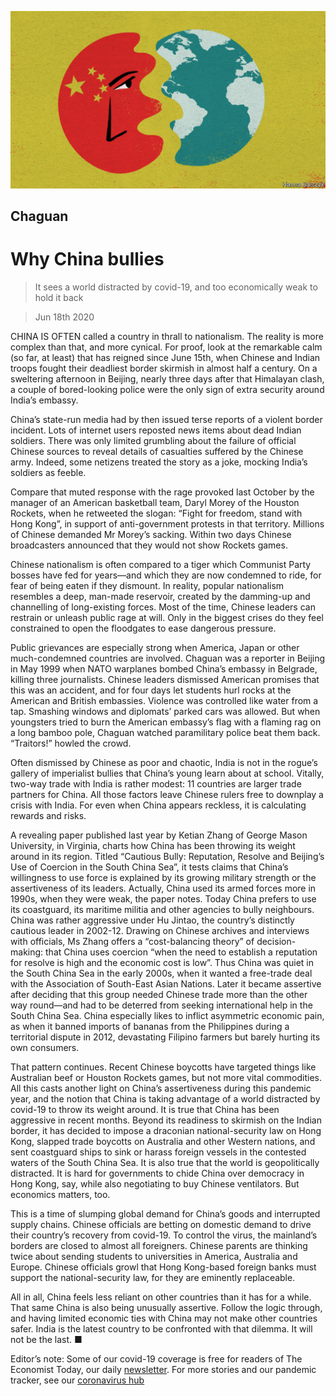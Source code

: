 ![](./images/20200620_CND000.jpg)

## Chaguan

# Why China bullies

> It sees a world distracted by covid-19, and too economically weak to hold it back

> Jun 18th 2020

CHINA IS OFTEN called a country in thrall to nationalism. The reality is more complex than that, and more cynical. For proof, look at the remarkable calm (so far, at least) that has reigned since June 15th, when Chinese and Indian troops fought their deadliest border skirmish in almost half a century. On a sweltering afternoon in Beijing, nearly three days after that Himalayan clash, a couple of bored-looking police were the only sign of extra security around India’s embassy.

China’s state-run media had by then issued terse reports of a violent border incident. Lots of internet users reposted news items about dead Indian soldiers. There was only limited grumbling about the failure of official Chinese sources to reveal details of casualties suffered by the Chinese army. Indeed, some netizens treated the story as a joke, mocking India’s soldiers as feeble.

Compare that muted response with the rage provoked last October by the manager of an American basketball team, Daryl Morey of the Houston Rockets, when he retweeted the slogan: “Fight for freedom, stand with Hong Kong”, in support of anti-government protests in that territory. Millions of Chinese demanded Mr Morey’s sacking. Within two days Chinese broadcasters announced that they would not show Rockets games.

Chinese nationalism is often compared to a tiger which Communist Party bosses have fed for years—and which they are now condemned to ride, for fear of being eaten if they dismount. In reality, popular nationalism resembles a deep, man-made reservoir, created by the damming-up and channelling of long-existing forces. Most of the time, Chinese leaders can restrain or unleash public rage at will. Only in the biggest crises do they feel constrained to open the floodgates to ease dangerous pressure.

Public grievances are especially strong when America, Japan or other much-condemned countries are involved. Chaguan was a reporter in Beijing in May 1999 when NATO warplanes bombed China’s embassy in Belgrade, killing three journalists. Chinese leaders dismissed American promises that this was an accident, and for four days let students hurl rocks at the American and British embassies. Violence was controlled like water from a tap. Smashing windows and diplomats’ parked cars was allowed. But when youngsters tried to burn the American embassy’s flag with a flaming rag on a long bamboo pole, Chaguan watched paramilitary police beat them back. “Traitors!” howled the crowd.

Often dismissed by Chinese as poor and chaotic, India is not in the rogue’s gallery of imperialist bullies that China’s young learn about at school. Vitally, two-way trade with India is rather modest: 11 countries are larger trade partners for China. All those factors leave Chinese rulers free to downplay a crisis with India. For even when China appears reckless, it is calculating rewards and risks.

A revealing paper published last year by Ketian Zhang of George Mason University, in Virginia, charts how China has been throwing its weight around in its region. Titled “Cautious Bully: Reputation, Resolve and Beijing’s Use of Coercion in the South China Sea”, it tests claims that China’s willingness to use force is explained by its growing military strength or the assertiveness of its leaders. Actually, China used its armed forces more in 1990s, when they were weak, the paper notes. Today China prefers to use its coastguard, its maritime militia and other agencies to bully neighbours. China was rather aggressive under Hu Jintao, the country’s distinctly cautious leader in 2002-12. Drawing on Chinese archives and interviews with officials, Ms Zhang offers a “cost-balancing theory” of decision-making: that China uses coercion “when the need to establish a reputation for resolve is high and the economic cost is low”. Thus China was quiet in the South China Sea in the early 2000s, when it wanted a free-trade deal with the Association of South-East Asian Nations. Later it became assertive after deciding that this group needed Chinese trade more than the other way round—and had to be deterred from seeking international help in the South China Sea. China especially likes to inflict asymmetric economic pain, as when it banned imports of bananas from the Philippines during a territorial dispute in 2012, devastating Filipino farmers but barely hurting its own consumers.

That pattern continues. Recent Chinese boycotts have targeted things like Australian beef or Houston Rockets games, but not more vital commodities. All this casts another light on China’s assertiveness during this pandemic year, and the notion that China is taking advantage of a world distracted by covid-19 to throw its weight around. It is true that China has been aggressive in recent months. Beyond its readiness to skirmish on the Indian border, it has decided to impose a draconian national-security law on Hong Kong, slapped trade boycotts on Australia and other Western nations, and sent coastguard ships to sink or harass foreign vessels in the contested waters of the South China Sea. It is also true that the world is geopolitically distracted. It is hard for governments to chide China over democracy in Hong Kong, say, while also negotiating to buy Chinese ventilators. But economics matters, too.

This is a time of slumping global demand for China’s goods and interrupted supply chains. Chinese officials are betting on domestic demand to drive their country’s recovery from covid-19. To control the virus, the mainland’s borders are closed to almost all foreigners. Chinese parents are thinking twice about sending students to universities in America, Australia and Europe. Chinese officials growl that Hong Kong-based foreign banks must support the national-security law, for they are eminently replaceable.

All in all, China feels less reliant on other countries than it has for a while. That same China is also being unusually assertive. Follow the logic through, and having limited economic ties with China may not make other countries safer. India is the latest country to be confronted with that dilemma. It will not be the last. ■

Editor’s note: Some of our covid-19 coverage is free for readers of The Economist Today, our daily [newsletter](https://www.economist.com/https://my.economist.com/user#newsletter). For more stories and our pandemic tracker, see our [coronavirus hub](https://www.economist.com//news/2020/03/11/the-economists-coverage-of-the-coronavirus)
